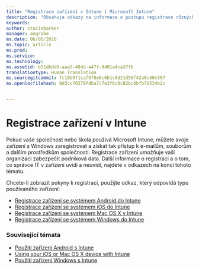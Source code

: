 ```yaml
---
title: "Registrace zařízení v Intune | Microsoft Intune"
description: "Obsahuje odkazy na informace o postupu registrace různých zařízení v Intune."
keywords: 
author: staciebarker
manager: angrobe
ms.date: 06/06/2016
ms.topic: article
ms.prod: 
ms.service: 
ms.technology: 
ms.assetid: b51dbdd6-aaa3-48dd-a47f-9d01a4ca37f6
translationtype: Human Translation
ms.sourcegitcommit: fc18b9f1caf9f0e6c6b1c8d21d95f42a0c40c507
ms.openlocfilehash: 8d3cc70379fdba7c7e3f6c0c82bc6bfb7b534b2c


---
```


# Registrace zařízení v Intune

Pokud vaše společnost nebo škola používá Microsoft Intune, můžete svoje zařízení s Windows zaregistrovat a získat tak přístup k e-mailům, souborům a dalším prostředkům společnosti. Registrace zařízení umožňuje vaší organizaci zabezpečit podniková data. Další informace o registraci a o tom, co správce IT v zařízení uvidí a neuvidí, najdete v odkazech na konci tohoto tématu.

Chcete-li zobrazit pokyny k registraci, použijte odkaz, který odpovídá typu používaného zařízení:

- [Registrace zařízení se systémem Android do Intune](enroll-your-device-in-Intune-android.md)</br>
- [Registrace zařízení se systémem iOS do Intune](enroll-your-device-in-intune-ios.md)</br>
- [Registrace zařízení se systémem Mac OS X v Intune](enroll-your-device-in-intune-mac-os-x.md)</br>
- [Registrace zařízení se systémem Windows do Intune](enroll-your-device-in-intune-windows.md)</br>

### Související témata
- [Použití zařízení Android s Intune](using-your-android-device-with-intune.md)</br>
- [Using your iOS or Mac OS X device with Intune](using-your-ios-or-mac-os-x-device-with-intune.md)</br>
- [Použití zařízení Windows s Intune](using-your-windows-device-with-intune.md)



<!--HONumber=Aug16_HO4-->



